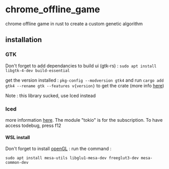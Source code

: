 # chrome_offline_game

chrome offline game in rust to create a custom genetic algorithm

## installation

### GTK

Don't forget to add dependancies to build ui (gtk-rs) : `sudo apt install libgtk-4-dev build-essential`

get the version installed : `pkg-config --modversion gtk4` and run `cargo add gtk4 --rename gtk --features v{version}` to get the crate (more info [here](https://gtk-rs.org/gtk4-rs/stable/latest/book/project_setup.html))

Note : this library sucked, use Iced instead

### Iced

more information [here](https://github.com/iced-rs/iced). The module "tokio" is for the subscription. To have access todebug, press f12

#### WSL install

Don't forget to install [openGL](https://gist.github.com/Mluckydwyer/8df7782b1a6a040e5d01305222149f3c) : run the command :

```shell
sudo apt install mesa-utils libglu1-mesa-dev freeglut3-dev mesa-common-dev
```
